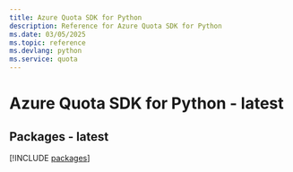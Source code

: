 ```yaml
---
title: Azure Quota SDK for Python
description: Reference for Azure Quota SDK for Python
ms.date: 03/05/2025
ms.topic: reference
ms.devlang: python
ms.service: quota
---
```

# Azure Quota SDK for Python - latest
## Packages - latest
[!INCLUDE [packages](quota-index.md)]
